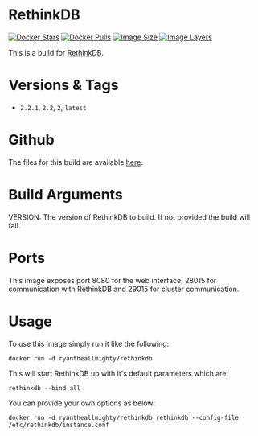 # RethinkDB
[![Docker Stars](https://img.shields.io/docker/stars/ryantheallmighty/rethinkdb.svg?style=flat-square)](https://hub.docker.com/r/ryantheallmighty/rethinkdb/) [![Docker Pulls](https://img.shields.io/docker/pulls/ryantheallmighty/rethinkdb.svg?style=flat-square)](https://hub.docker.com/r/ryantheallmighty/rethinkdb/) [![Image Size](https://img.shields.io/imagelayers/image-size/ryantheallmighty/rethinkdb/latest.svg?style=flat-square)](https://imagelayers.io/?images=ryantheallmighty%2Frethinkdb) [![Image Layers](https://img.shields.io/imagelayers/layers/ryantheallmighty/rethinkdb/latest.svg?style=flat-square)](https://imagelayers.io/?images=ryantheallmighty%2Frethinkdb)

This is a build for [RethinkDB](http://rethinkdb.com/).

# Versions & Tags
- `2.2.1`, `2.2`, `2`, `latest`

# Github
The files for this build are available [here](https://github.com/RyanTheAllmighty/Dockerfiles/tree/master/rethinkdb).

# Build Arguments
VERSION: The version of RethinkDB to build. If not provided the build will fail.

# Ports
This image exposes port 8080 for the web interface, 28015 for communication with RethinkDB and 29015 for cluster communication.

# Usage
To use this image simply run it like the following:

```
docker run -d ryantheallmighty/rethinkdb
```

This will start RethinkDB up with it's default parameters which are:

```
rethinkdb --bind all
```

You can provide your own options as below:

```
docker run -d ryantheallmighty/rethinkdb rethinkdb --config-file /etc/rethinkdb/instance.conf
```